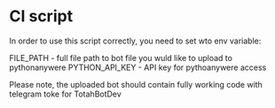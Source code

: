 # CI script

In order to use this script correctly, you need to set wto env variable:

FILE_PATH - full file path to bot file you wuld like to upload to pythonanywere
PYTHON_API_KEY - API key for pythoanywere access

Please note, the uploaded bot should contain fully working code with telegram toke for TotahBotDev